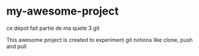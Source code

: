 # my-awesome-project
ce dépot fait partie de ma quete 3 git

This awesome project is created to experiment git notions like clone, push and pull
